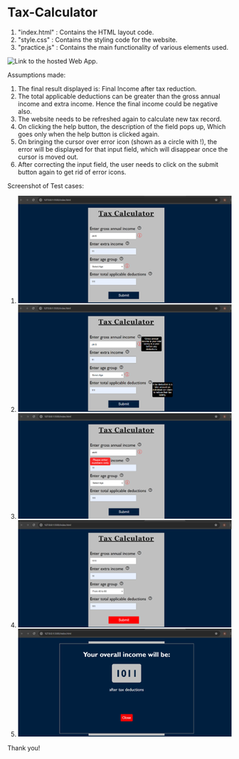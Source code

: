 # Tax-Calculator
1. "index.html" : Contains the HTML layout code.
2. "style.css" : Contains the styling code for the website.
3. "practice.js" : Contains the main functionality of various elements used.

![Link to the hosted Web App.](https://taxcalculator-byakritigupta.netlify.app/)

Assumptions made:
1. The final result displayed is:
     Final Income after tax reduction.
2. The total applicable deductions can be greater than the gross annual income and extra income. Hence the final income could be negative also.
3. The website needs to be refreshed again to calculate new tax record.
4. On clicking the help button, the description of the field pops up, Which goes only when the help button is clicked again.
5. On bringing the cursor over error icon (shown as a circle with !), the error will be displayed for that input field, which will disappear once the cursor is moved out.
6. After correcting the input field, the user needs to click on the submit button again to get rid of error icons.

Screenshot of Test cases:
1. ![Screenshot 1](https://github.com/Akriti2510/Tax-Calculator-/blob/main/Screenshots/Screenshot%201.png?raw=true)
2. ![Screenshot 2](https://github.com/Akriti2510/Tax-Calculator-/blob/main/Screenshots/Screenshot%202.png?raw=true)
3. ![Screenshot 3](https://github.com/Akriti2510/Tax-Calculator-/blob/main/Screenshots/Screenshot%203.png?raw=true)
4. ![Screenshot 4](https://github.com/Akriti2510/Tax-Calculator-/blob/main/Screenshots/Screenshot%204.png?raw=true)
5. ![Screenshot 5](https://github.com/Akriti2510/Tax-Calculator-/blob/main/Screenshots/Screenshot%205.png?raw=true)


Thank you!
